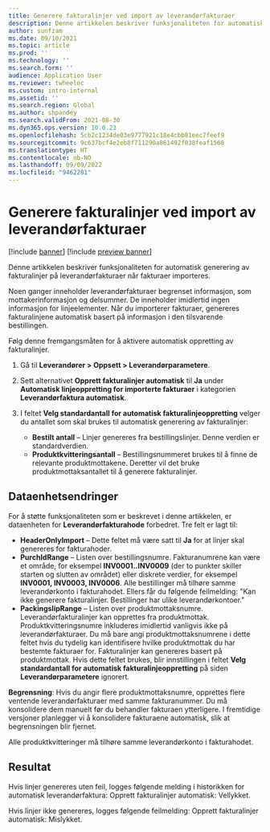 ```yaml
---
title: Generere fakturalinjer ved import av leverandørfakturaer
description: Denne artikkelen beskriver funksjonaliteten for automatisk generering av fakturalinjer på leverandørfakturaer når fakturaer importeres.
author: sunfzam
ms.date: 09/10/2021
ms.topic: article
ms.prod: ''
ms.technology: ''
ms.search.form: ''
audience: Application User
ms.reviewer: twheeloc
ms.custom: intro-internal
ms.assetid: ''
ms.search.region: Global
ms.author: shpandey
ms.search.validFrom: 2021-08-30
ms.dyn365.ops.version: 10.0.23
ms.openlocfilehash: 5cb2c1234de03e9777921c18e4cbb81eec7feef9
ms.sourcegitcommit: 9c637bcf4e2eb8f711290a861492f038feaf1568
ms.translationtype: HT
ms.contentlocale: nb-NO
ms.lasthandoff: 09/09/2022
ms.locfileid: "9462281"
---
```

# <a name="generate-invoice-lines-when-you-import-vendor-invoices"></a>Generere fakturalinjer ved import av leverandørfakturaer

[!include [banner](../includes/banner.md)]
[!include [preview banner](../includes/preview-banner.md)]

Denne artikkelen beskriver funksjonaliteten for automatisk generering av fakturalinjer på leverandørfakturaer når fakturaer importeres.

Noen ganger inneholder leverandørfakturaer begrenset informasjon, som mottakerinformasjon og delsummer. De inneholder imidlertid ingen informasjon for linjeelementer. Når du importerer fakturaer, genereres fakturalinjene automatisk basert på informasjon i den tilsvarende bestillingen.

Følg denne fremgangsmåten for å aktivere automatisk oppretting av fakturalinjer.

1.  Gå til **Leverandører \> Oppsett \> Leverandørparametere**.
2.  Sett alternativet **Opprett fakturalinjer automatisk** til **Ja** under **Automatisk linjeoppretting for importerte fakturaer** i kategorien **Leverandørfaktura automatisk**. 
4.  I feltet **Velg standardantall for automatisk fakturalinjeoppretting** velger du antallet som skal brukes til automatisk generering av fakturalinjer:

    - **Bestilt antall** – Linjer genereres fra bestillingslinjer. Denne verdien er standardverdien.
    - **Produktkvitteringsantall** – Bestillingsnummeret brukes til å finne de relevante produktmottakene. Deretter vil det bruke produktmottaksantallet til å generere fakturalinjer.

## <a name="data-entity-changes"></a>Dataenhetsendringer

For å støtte funksjonaliteten som er beskrevet i denne artikkelen, er dataenheten for **Leverandørfakturahode** forbedret. Tre felt er lagt til:

- **HeaderOnlyImport** – Dette feltet må være satt til **Ja** for at linjer skal genereres for fakturahoder.
- **PurchIdRange** – Listen over bestillingsnumre. Fakturanumrene kan være et område, for eksempel **INV0001..INV0009** (der to punkter skiller starten og slutten av området) eller diskrete verdier, for eksempel **INV0001, INV0003, INV0006**. Alle bestillinger må tilhøre samme leverandørkonto i fakturahodet. Ellers får du følgende feilmelding: "Kan ikke generere fakturalinjer. Bestillinger har ulike leverandørkontoer."
- **PackingslipRange** – Listen over produktmottaksnumre. Leverandørfakturalinjer kan opprettes fra produktmottak. Produktkvitteringsnumre inkluderes imidlertid vanligvis ikke på leverandørfakturaer. Du må bare angi produktmottaksnumrene i dette feltet hvis du tydelig kan identifisere hvilke produktmottak du har bestemte fakturaer for. Fakturalinjer kan genereres basert på produktmottak. Hvis dette feltet brukes, blir innstillingen i feltet **Velg standardantall for automatisk fakturalinjeoppretting** på siden **Leverandørparametere** ignorert. 

**Begrensning**: Hvis du angir flere produktmottaksnumre, opprettes flere ventende leverandørfakturaer med samme fakturanummer. Du må konsolidere dem manuelt før du behandler fakturaen ytterligere. I fremtidige versjoner planlegger vi å konsolidere fakturaene automatisk, slik at begrensningen blir fjernet.

Alle produktkvitteringer må tilhøre samme leverandørkonto i fakturahodet.

## <a name="result"></a>Resultat

Hvis linjer genereres uten feil, logges følgende melding i historikken for automatisk leverandørfaktura: Opprett fakturalinjer automatisk: Vellykket.

Hvis linjer ikke genereres, logges følgende feilmelding: Opprett fakturalinjer automatisk: Mislykket.
